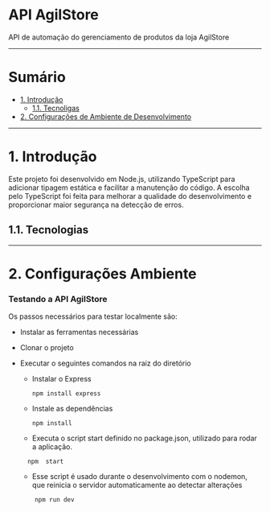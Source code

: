 # API AgilStore
API de automação do gerenciamento de produtos da loja AgilStore

-----------------------------------------------
# Sumário
* [1. Introdução](#introdução)
    * [1.1. Tecnoligas](#tecnologias)
* [2. Configurações de Ambiente de Desenvolvimento](#2-configurações-ambiente-de-desenvolvimento)


-----------------------------------------------
# 1. Introdução
 Este projeto foi desenvolvido em Node.js, utilizando TypeScript para adicionar tipagem estática e facilitar a manutenção do código. A escolha pelo TypeScript foi feita para melhorar a qualidade do desenvolvimento e proporcionar maior segurança na detecção de erros.
## 1.1. Tecnologias 

-----------------------------------------------
# 2. Configurações Ambiente 
### Testando a API AgilStore

Os passos necessários para testar localmente são:

- Instalar as ferramentas necessárias
- Clonar o projeto
- Executar o seguintes comandos na raiz do diretório


  - Instalar o Express
    ````
    npm install express
    ````
  - Instale as dependências
    ````
    npm install
    ````
  - Executa o script start definido no package.json, utilizado para rodar a aplicação. 
  ```plaintext
    npm  start
   ```
  - Esse script é usado durante o desenvolvimento com o nodemon, que reinicia o servidor automaticamente ao detectar alterações
  ```plaintext
      npm run dev
  ```
